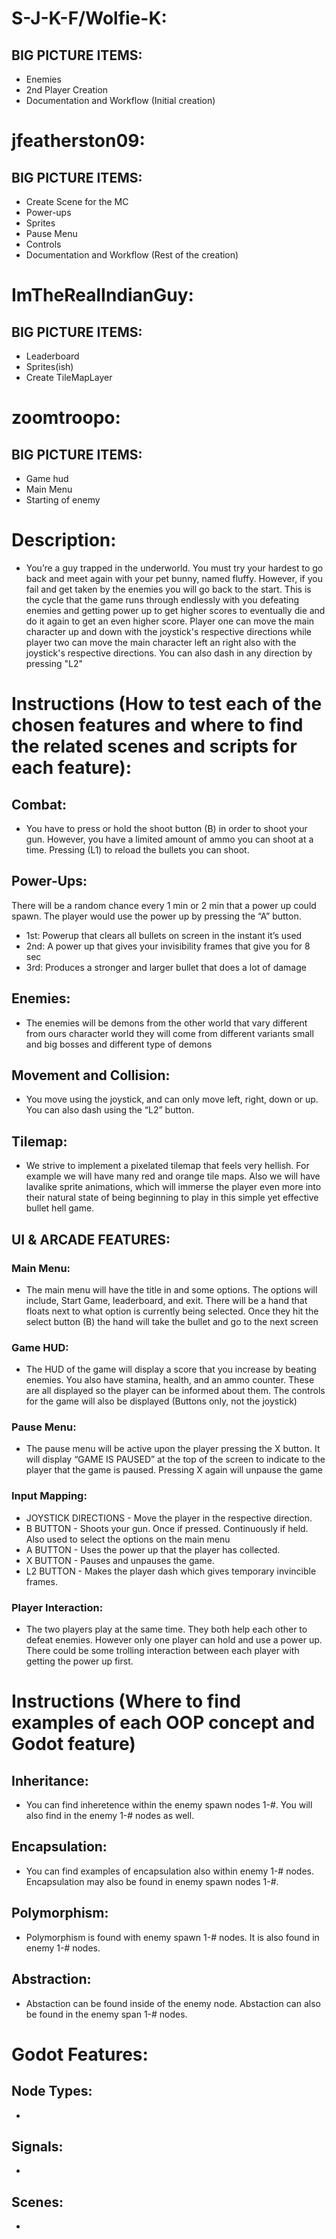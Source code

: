# S-J-K-F/Wolfie-K:
## BIG PICTURE ITEMS:
- Enemies
- 2nd Player Creation
- Documentation and Workflow (Initial creation)

# jfeatherston09:
## BIG PICTURE ITEMS:
- Create Scene for the MC
- Power-ups
- Sprites
- Pause Menu
- Controls
- Documentation and Workflow (Rest of the creation)
# ImTheRealIndianGuy:
## BIG PICTURE ITEMS:
- Leaderboard
- Sprites(ish)
- Create TileMapLayer

# zoomtroopo:
## BIG PICTURE ITEMS:
- Game hud
- Main Menu
- Starting of enemy

# Description:
- You’re a guy trapped in the underworld. You must try your hardest to go back and meet again with your pet bunny, named fluffy. However, if you fail and get taken by the enemies you will go back to the start. This is the cycle that the game runs through endlessly with you defeating enemies and getting power up to get higher scores to eventually die and do it again to get an even higher score. Player one can move the main character up and down with the joystick's respective directions while player two can move the main character left an right also with the joystick's respective directions. You can also dash in any direction by pressing "L2"

# Instructions (How to test each of the chosen features and where to find the related scenes and scripts for each feature):
## Combat:
- You have to press or hold the shoot button (B) in order to shoot your gun. However, you have a limited amount of ammo you can shoot at a time. Pressing (L1) to reload the bullets you can shoot.

## Power-Ups:
There will be a random chance every 1 min or 2 min that a power up could spawn. The player would use the power up by pressing the  “A” button.
- 1st: Powerup that clears all bullets on screen in the instant it’s used
- 2nd: A power up that gives your invisibility frames that give you for 8 sec  
- 3rd: Produces a stronger and larger bullet that does a lot of damage 

## Enemies:
- The enemies will be demons from the other world that vary different from ours character world they will come from different variants small and big bosses and different type of demons  

## Movement and Collision:
- You move using the joystick, and can only move left, right, down or up. You can also dash using the “L2” button.

## Tilemap:
- We strive to implement a pixelated tilemap that feels very hellish. For example we will have many red and orange tile maps. Also we will have lavalike sprite animations, which will immerse the player even more into their natural state of being beginning to play in this simple yet effective bullet hell game.

## UI & ARCADE FEATURES:
### Main Menu:
- The main menu will have the title in and some options. The options will include, Start Game, leaderboard, and exit. There will be a hand that floats next to what option is currently being selected. Once they hit the select button (B) the hand will take the bullet and go to the next screen

### Game HUD:
- The HUD of the game will display a score that you increase by beating enemies. You also have stamina, health, and an ammo counter. These are all displayed so the player can be informed about them. The controls for the game will also be displayed (Buttons only, not the joystick)

### Pause Menu:
- The pause menu will be active upon the player pressing the X button. It will display “GAME IS PAUSED” at the top of the screen to indicate to the player that the game is paused. Pressing X again will unpause the game

### Input Mapping:
- JOYSTICK DIRECTIONS - Move the player in the respective direction.
- B BUTTON - Shoots your gun. Once if pressed. Continuously if held. Also used to select the options on the main menu
- A BUTTON - Uses the power up that the player has collected.
- X BUTTON - Pauses and unpauses the game.
- L2 BUTTON - Makes the player dash which gives temporary invincible frames.

### Player Interaction:
- The two players play at the same time. They both help each other to defeat enemies. However only one player can hold and use a power up. There could be some trolling interaction between each player with getting the power up first.

# Instructions (Where to find examples of each OOP concept and Godot feature)
## Inheritance:
- You can find inheretence within the enemy spawn nodes 1-#. You will also find in the enemy 1-# nodes as well.
## Encapsulation:
- You can find examples of encapsulation also within enemy 1-# nodes. Encapsulation may also be found in enemy spawn nodes 1-#.
## Polymorphism:
- Polymorphism is found with enemy spawn 1-# nodes. It is also found in enemy 1-# nodes.
## Abstraction:
- Abstaction can be found inside of the enemy node. Abstaction can also be found in the enemy span 1-# nodes.
# Godot Features:
## Node Types:
- 
## Signals:
- 
## Scenes:
- 
